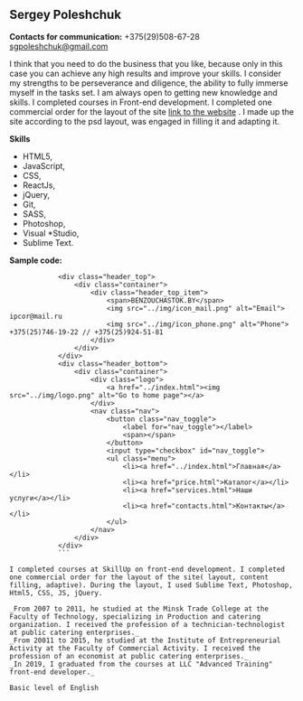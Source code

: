 ## Sergey Poleshchuk ##
**Contacts for communication:**
+375(29)508-67-28 
sgpoleshchuk@gmail.com

I think that you need to do the business that you like, because only in this case you can achieve any high results and improve your skills. I consider my strengths to be perseverance and diligence, the ability to fully immerse myself in the tasks set. I am always open to getting new knowledge and skills.
I completed courses in Front-end development. I completed one commercial order for the layout of the site [link to the website](www.benzouchastok.by) . I made up the site according to the psd layout, was engaged in filling it and adapting it.

__Skills__
* HTML5,
* JavaScript,
* CSS,
* ReactJs,
* jQuery,
* Git,
* SASS,
* Photoshop,
* Visual *Studio,
* Sublime Text.

**Sample code:**
```<header class="header">
			<div class="header_top">
			    <div class="container">
				    <div class="header_top_item">
				    	<span>BENZOUCHASTOK.BY</span>
				        <img src="../img/icon_mail.png" alt="Email"> ipcor@mail.ru
				        <img src="../img/icon_phone.png" alt="Phone"> +375(25)746-19-22 // +375(25)924-51-81
				    </div>
			    </div>		  
			</div>
			<div class="header_bottom">
				<div class="container">		
			        <div class="logo">
			            <a href="../index.html"><img src="../img/logo.png" alt="Go to home page"></a>
			        </div>
			        <nav class="nav">
			        	<button class="nav_toggle">
			        		<label for="nav_toggle"></label>
			        		<span></span>
			        	</button>
			        	<input type="checkbox" id="nav_toggle">
			            <ul class="menu">
					        <li><a href="../index.html">Главная</a></li>
					        <li><a href="price.html">Каталог</a></li>
					        <li><a href="services.html">Наши услуги</a></li>
					        <li><a href="contacts.html">Контакты</a></li>
					    </ul>
					</nav>
			    </div>
		    </div>
		    ```
        
I completed courses at SkillUp on front-end development. I completed one commercial order for the layout of the site( layout, content filling, adaptive). During the layout, I used Sublime Text, Photoshop, Html5, CSS, JS, jQuery.

_From 2007 to 2011, he studied at the Minsk Trade College at the Faculty of Technology, specializing in Production and catering organization. I received the profession of a technician-technologist at public catering enterprises._
_From 20011 to 2015, he studied at the Institute of Entrepreneurial Activity at the Faculty of Commercial Activity. I received the profession of an economist at public catering enterprises._
_In 2019, I graduated from the courses at LLC "Advanced Training" front-end developer._

Basic level of English

